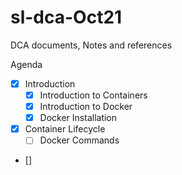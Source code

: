# sl-dca-Oct21
DCA documents, Notes and references

Agenda

- [x] Introduction
    - [x] Introduction to Containers
    - [x] Introduction to Docker
    - [x] Docker Installation
- [x] Container Lifecycle
    - [ ] Docker Commands

- [] 


